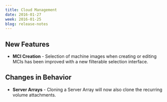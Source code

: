 ```yaml
---
title: Cloud Management
date: 2016-01-27
week: 2016-01-25
blog: release-notes
---
```


## New Features

* **MCI Creation** - Selection of machine images when creating or editing MCIs has been improved with a new filterable selection interface.

## Changes in Behavior

* **Server Arrays** - Cloning a Server Array will now also clone the recurring volume attachments. 
